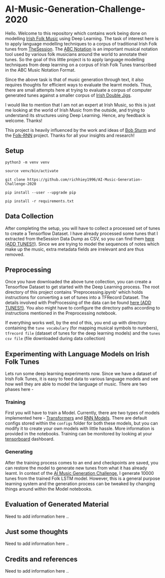 # AI-Music-Generation-Challenge-2020

Hello. Welcome to this repository which contains work being done on modelling [Irish Folk Music](https://en.wikipedia.org/wiki/Irish_traditional_music) using Deep Learning. The task of interest here is to apply language modelling techniques to a corpus of traditional Irish Folk tunes from [TheSession](https://thesession.org/). The [ABC Notation](http://abcnotation.com/) is an important musical notation tool used by various folk musicians around the world to annotate their tunes. So the goal of this little project is to apply language modelling techniques from deep learning on a corpus of Irish Folk Tunes transcribed in the ABC Music Notation Format.

Since the above task is that of music generation through text, it also requires thoughts for efficient ways to evaluate the learnt models. Thus, there are small attempts here at trying to evaluate a corpus of computer generated tunes against a smaller corpus of [Irish Double Jigs](http://norbeck.nu/abc/book/). 

I would like to mention that I am not an expert at Irish Music, so this is just me looking at the world of Irish Music from the outside, and trying to understand its structures using Deep Learning. Hence, any feedback is welcome. Thanks!

This project is heavily influenced by the work and ideas of [Bob Sturm](https://www.kth.se/profile/bobs) and the [Folk-RNN](https://folkrnn.org/) project. Thanks for all your insights and research!


## Setup
`python3 -m venv venv`

`source venv/bin/activate`

`git clone https://github.com/richhiey1996/AI-Music-Generation-Challenge-2020`

`pip install --user --upgrade pip`

`pip install -r requirements.txt`

## Data Collection
After completing the setup, you will have to collect a processed set of tunes to create a Tensorflow Dataset. I have already processed some tunes that I extracted from theSession Data Dump as CSV, so you can find them [here (ADD TUNES!!)](). Since we are trying to model the sequences of notes which make up the music, extra metadata fields are irrelevant and are thus removed.

## Preprocessing
Once you have downloaded the above tune collection, you can create a Tensorflow Dataset to get started with the Deep Learning process. The root directory of this project contains 'Preprocessing.ipynb' which holds instructions for converting a set of tunes into a TFRecord Dataset. The details involved with PreProcessing of the data can be found [here (ADD TUNES!!)](). You also might have to configure the directory paths according to instructions mentioned in the Preprocessing notebook.

If everything works well, by the end of this, you end up with directory containing the `tune vocabulary` (for mapping musical symbols to numbers), `tfrecord file` (dataset of tunes for the deep learning models) and the `tunes csv file` (file downloaded during data collection)

## Experimenting with Language Models on Irish Folk Tunes
Lets run some deep learning experiments now. Since we have a dataset of Irish Folk Tunes, it is easy to feed data to various language models and see how well they are able to model the language of music. There are two phases here -

### Training
First you will have to train a Model. Currently, there are two types of models implemented here - [Transformers](https://en.wikipedia.org/wiki/Transformer_(machine_learning_model)) and [RNN Models](https://en.wikipedia.org/wiki/Recurrent_neural_network). There are default configs stored within the `configs` folder for both these models, but you can modify it to create your own models with little hassle. More information is provided in the notebooks. Training can be monitored by looking at your [tensorboard](https://www.tensorflow.org/tensorboard) dashboard.

### Generating
After the training process comes to an end and checkpoints are saved, you can restore the model to generate new tunes from what it has already learnt. In context of the [AI Music Generation Challenge](https://boblsturm.github.io/aimusic2020/MusicAI_Challenge_2020.pdf), I generate 10000 tunes from the trained Folk LSTM model. However, this is a general purpose learning system and the generation process can be tweaked by changing things around within the Model notebooks.

## Evaluation of Generated Material
Need to add information here ..

## Just some thoughts
Need to add information here ..

## Credits and references
Need to add information here ..
